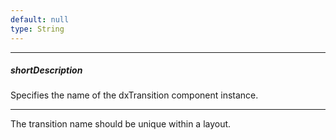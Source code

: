 ```yaml
---
default: null
type: String
---
```

---
##### shortDescription
Specifies the name of the dxTransition component instance.

---
The transition name should be unique within a layout.